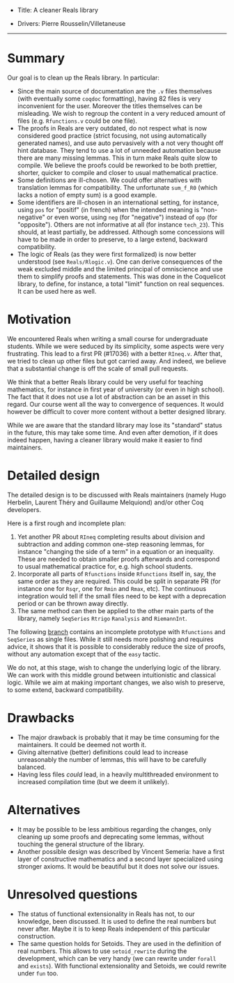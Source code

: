- Title: A cleaner Reals library

- Drivers: Pierre Rousselin/Villetaneuse

----

# Summary

Our goal is to clean up the Reals library. In particular:
- Since the main source of documentation are the `.v` files themselves (with
  eventually some `coqdoc` formatting), having 82 files is very inconvenient for
  the user. Moreover the titles themselves can be misleading. We wish to regroup
  the content in a very reduced amount of files (e.g. `Rfunctions.v` could be
  one file).
- The proofs in Reals are very outdated, do not respect what is now considered
  good practice (strict focusing, not using automatically generated names), and
  use auto pervasively with a not very thought off hint database.  They tend to
  use a lot of unneeded automation because there are many missing lemmas. This
  in turn make Reals quite slow to compile. We believe the proofs could be
  reworked to be both prettier, shorter, quicker to compile and closer to usual
  mathematical practice.
- Some definitions are ill-chosen. We could offer alternatives with translation
  lemmas for compatibility. The unfortunate `sum_f_R0` (which lacks a notion of
  empty sum) is a good example.
- Some identifiers are ill-chosen in an international setting, for instance,
  using `pos` for "positif" (in french) when the intended meaning is
  "non-negative" or even worse, using `neg` (for "negative") instead of `opp`
  (for "opposite"). Others are not informative at all (for instance `tech_23`).
  This should, at least partially, be addressed. Although some concessions will
  have to be made in order to preserve, to a large extend, backward
  compatibility.
- The logic of Reals (as they were first formalized) is now better understood
  (see `Reals/Rlogic.v`). One can derive consequences of the weak excluded
  middle and the limited principal of omniscience and use them to simplify
  proofs and statements. This was done in the Coquelicot library, to define, for
  instance, a total "limit" function on real sequences. It can be used here as
  well.

# Motivation

We encountered Reals when writing a small course for undergraduate students.
While we were seduced by its simplicity, some aspects were very frustrating.
This lead to a first PR (#17036) with a better `RIneq.v`.
After that, we tried to clean up other files but got carried away. And indeed,
we believe that a substantial change is off the scale of small pull requests.

We think that a better Reals library could be very useful for teaching
mathematics, for instance in first year of university (or even in high school).
The fact that it does not use a lot of abstraction can be an asset in this
regard. Our course went all the way to convergence of sequences. It would
however be difficult to cover more content without a better designed library.

While we are aware that the standard library may lose its "standard" status in
the future, this may take some time. And even after demotion, if it does indeed
happen, having a cleaner library would make it easier to find maintainers.

# Detailed design

The detailed design is to be discussed with Reals maintainers (namely Hugo
Herbelin, Laurent Théry and Guillaume Melquiond) and/or other Coq developers.

Here is a first rough and incomplete plan:
1. Yet another PR about `RIneq` completing results about division and
   subtraction and adding common one-step reasoning lemmas, for instance
   "changing the side of a term" in a equation or an inequality.
   These are needed to obtain smaller proofs afterwards and correspond to usual
   mathematical practice for, e.g. high school students.
2. Incorporate all parts of `Rfunctions` inside `Rfunctions` itself in, say, the
   same order as they are required. This could be split in separate PR (for
   instance one for `Rsqr`, one for `Rmin` and `Rmax`, etc). The continuous
   integration would tell if the small files need to be kept with a deprecation
   period or can be thrown away directly.
3. The same method can then be applied to the other main parts of the library,
   namely `SeqSeries` `Rtrigo` `Ranalysis` and `RiemannInt`.

The following [branch](https://github.com/Villetaneuse/coq/tree/Reals_prototype)
contains an incomplete prototype with `Rfunctions` and `SeqSeries` as single
files. While it still needs more polishing and requires advice, it shows that it
is possible to considerably reduce the size of proofs, without any automation
except that of the `easy` tactic.

We do not, at this stage, wish to change the underlying logic of the library. We
can work with this middle ground between intuitionistic and classical logic.
While we aim at making important changes, we also wish to preserve, to some
extend, backward compatibility.

# Drawbacks

- The major drawback is probably that it may be time consuming for the
  maintainers. It could be deemed not worth it.
- Giving alternative (better) definitions could lead to increase unreasonably
  the number of lemmas, this will have to be carefully balanced.
- Having less files *could* lead, in a heavily multithreaded environment to
  increased compilation time (but we deem it unlikely).

# Alternatives

- It may be possible to be less ambitious regarding the changes, only cleaning
  up some proofs and deprecating some lemmas, without touching the general
  structure of the library.
- Another possible design was described by Vincent Semeria: have a first layer
  of constructive mathematics and a second layer specialized using stronger
  axioms. It would be beautiful but it does not solve our issues.

# Unresolved questions

- The status of functional extensionality in Reals has not, to our knowledge,
  been discussed. It is used to define the real numbers but never after.
  Maybe it is to keep Reals independent of this particular construction.
- The same question holds for Setoids. They are used in the definition of real
  numbers.  This allows to use `setoid_rewrite` during the development, which
  can be very handy (we can rewrite under `forall` and `exists`).  With
  functional extensionality and Setoids, we could rewrite under `fun` too.
